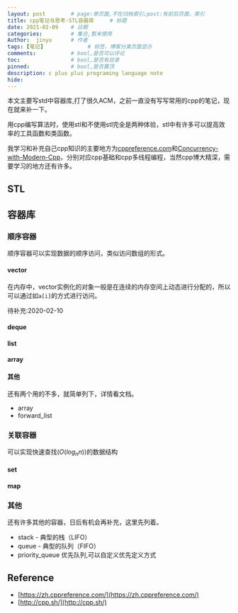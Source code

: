 ```yaml
---
layout: post        # page:单页面,不在归档索引;post:有前后页面，索引
title: cpp笔记与思考-STL容器库     # 标题
date: 2021-02-09    # 日期
categories:         # 集合,暂未使用
Author:  jinyu      # 作者
tags: [笔记]              # 标签，博客分类页面显示
comments:           # bool,是否可以评论
toc:                # bool,是否有目录
pinned:             # bool,是否置顶
description: c plus plus programing language note
hide: 
---
```


本文主要写std中容器库,打了很久ACM，之前一直没有写写常用的cpp的笔记，现在就来补一下。

用cpp编写算法时，使用stl和不使用stl完全是两种体验，stl中有许多可以提高效率的工具函数和类函数。 

<!-- more -->

我学习和补充自己cpp知识的主要地方为[cppreference.com](https://zh.cppreference.com/w/%E9%A6%96%E9%A1%B5)和[Concurrency-with-Modern-Cpp](https://github.com/xiaoweiChen/Concurrency-with-Modern-Cpp)，分别对应cpp基础和cpp多线程编程，当然cpp博大精深，需要学习的地方还有许多。

## STL

## 容器库

### 顺序容器

顺序容器可以实现数据的顺序访问，类似访问数组的形式。


#### vector

在内存中，vector实例化的对象一般是在连续的内存空间上动态进行分配的，所以可以通过如`a[i]`的方式进行访问。

待补充:2020-02-10

#### deque

#### list

#### array

#### 其他

还有两个用的不多，就简单列下，详情看文档。

* array
* forward\_list

### 关联容器

可以实现快速查找($O(log_n n)$)的数据结构

#### set

#### map

### 其他

还有许多其他的容器，日后有机会再补充，这里先列着。

* stack - 典型的栈（LIFO）
* queue - 典型的队列（FIFO）
* priority\_queue 优先队列,可以自定义优先定义方式

## Reference

* [https://zh.cppreference.com/](https://zh.cppreference.com/)
* [http://cpp.sh/](http://cpp.sh/)
